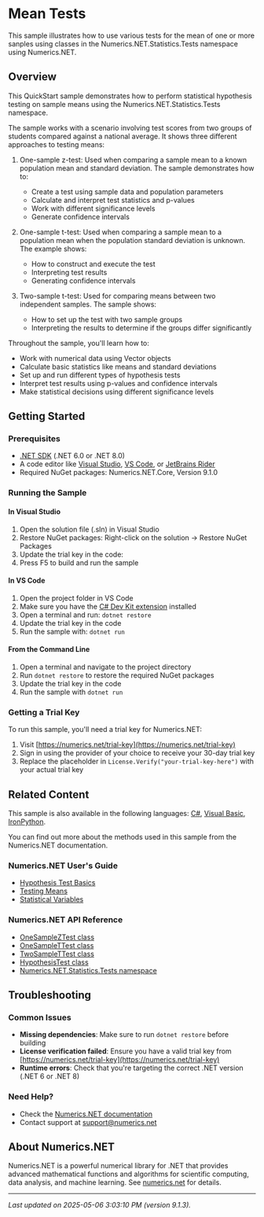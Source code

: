 # Mean Tests

This sample illustrates how to use various tests for the mean of one or more sanples using classes in the Numerics.NET.Statistics.Tests namespace using Numerics.NET.

## Overview

This QuickStart sample demonstrates how to perform statistical hypothesis testing on sample means using the 
Numerics.NET.Statistics.Tests namespace.

The sample works with a scenario involving test scores from two groups of students compared against a
national average. It shows three different approaches to testing means:

1. One-sample z-test: Used when comparing a sample mean to a known population mean and standard
   deviation. The sample demonstrates how to:
   - Create a test using sample data and population parameters
   - Calculate and interpret test statistics and p-values
   - Work with different significance levels
   - Generate confidence intervals

2. One-sample t-test: Used when comparing a sample mean to a population mean when the population
   standard deviation is unknown. The example shows:
   - How to construct and execute the test
   - Interpreting test results
   - Generating confidence intervals

3. Two-sample t-test: Used for comparing means between two independent samples. The sample shows:
   - How to set up the test with two sample groups
   - Interpreting the results to determine if the groups differ significantly

Throughout the sample, you'll learn how to:
- Work with numerical data using Vector objects
- Calculate basic statistics like means and standard deviations
- Set up and run different types of hypothesis tests
- Interpret test results using p-values and confidence intervals
- Make statistical decisions using different significance levels


## Getting Started

### Prerequisites

- [.NET SDK](https://dotnet.microsoft.com/download) (.NET 6.0 or .NET 8.0)
- A code editor like [Visual Studio](https://visualstudio.microsoft.com/), [VS Code](https://code.visualstudio.com/), or [JetBrains Rider](https://www.jetbrains.com/rider/)
- Required NuGet packages: Numerics.NET.Core, Version 9.1.0

### Running the Sample

#### In Visual Studio
1. Open the solution file (.sln) in Visual Studio
2. Restore NuGet packages: Right-click on the solution → Restore NuGet Packages
3. Update the trial key in the code:
4. Press F5 to build and run the sample

#### In VS Code

1. Open the project folder in VS Code
2. Make sure you have the [C# Dev Kit extension](https://marketplace.visualstudio.com/items?itemName=ms-dotnettools.csdevkit) installed
3. Open a terminal and run: `dotnet restore`
4. Update the trial key in the code 
5. Run the sample with: `dotnet run`

#### From the Command Line

1. Open a terminal and navigate to the project directory
2. Run `dotnet restore` to restore the required NuGet packages
3. Update the trial key in the code
4. Run the sample with `dotnet run`

### Getting a Trial Key

To run this sample, you'll need a trial key for Numerics.NET:

1. Visit [https://numerics.net/trial-key](https://numerics.net/trial-key)
2. Sign in using the provider of your choice to receive your 30-day trial key
3. Replace the placeholder in `License.Verify("your-trial-key-here")` with your actual trial key

## Related Content

This sample is also available in the following languages: 
[C#](https://github.com/NumericsDotNet/quickstart-csharp/tree/net462/statistics/hypothesis-tests/mean-tests), [Visual Basic](https://github.com/NumericsDotNet/quickstart-visualbasic/tree/net462/statistics/hypothesis-tests/mean-tests), [IronPython](https://github.com/NumericsDotNet/quickstart-ironpython/tree/net462/statistics/hypothesis-tests/mean-tests).

You can find out more about the methods used in this sample from the Numerics.NET documentation.

### Numerics.NET User's Guide

- [Hypothesis Test Basics](https://numerics.netstatistics/hypothesis-tests/hypothesis-test-basics)
- [Testing Means](https://numerics.netstatistics/hypothesis-tests/testing-means)
- [Statistical Variables](https://numerics.netstatistics/statistical-variables)

### Numerics.NET API Reference

- [OneSampleZTest class](https://numerics.net/documentation/latest/reference/numerics.net.statistics.tests.onesampleztest)
- [OneSampleTTest class](https://numerics.net/documentation/latest/reference/numerics.net.statistics.tests.onesamplettest)
- [TwoSampleTTest class](https://numerics.net/documentation/latest/reference/numerics.net.statistics.tests.twosamplettest)
- [HypothesisTest class](https://numerics.net/documentation/latest/reference/numerics.net.statistics.tests.hypothesistest)
- [Numerics.NET.Statistics.Tests namespace](https://numerics.net/documentation/latest/reference/numerics.net.statistics.tests)


## Troubleshooting

### Common Issues

- **Missing dependencies**: Make sure to run `dotnet restore` before building
- **License verification failed**: Ensure you have a valid trial key from [https://numerics.net/trial-key](https://numerics.net/trial-key)
- **Runtime errors**: Check that you're targeting the correct .NET version (.NET 6 or .NET 8)

### Need Help?

- Check the [Numerics.NET documentation](https://numerics.net/documentation/)
- Contact support at [support@numerics.net](mailto:support@numerics.net?subject=MeanTests%20QuickStart%20Sample%20%28F%23%29)

## About Numerics.NET

Numerics.NET is a powerful numerical library for .NET that provides advanced mathematical 
functions and algorithms for scientific computing, data analysis, and machine learning.
See [numerics.net](https://numerics.net) for details.

---

_Last updated on 2025-05-06 3:03:10 PM (version 9.1.3)._
